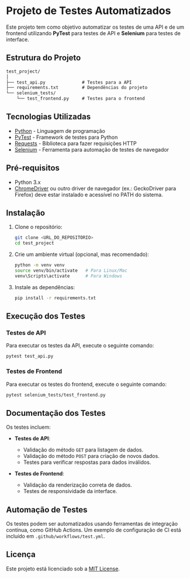 
# Projeto de Testes Automatizados

Este projeto tem como objetivo automatizar os testes de uma API e de um frontend utilizando **PyTest** para testes de API e **Selenium** para testes de interface.

## Estrutura do Projeto

```markdown
test_project/
│
├── test_api.py              # Testes para a API
├── requirements.txt         # Dependências do projeto
└── selenium_tests/
    └── test_frontend.py     # Testes para o frontend
```

## Tecnologias Utilizadas

- [Python](https://www.python.org/) - Linguagem de programação
- [PyTest](https://docs.pytest.org/en/stable/) - Framework de testes para Python
- [Requests](https://docs.python-requests.org/en/latest/) - Biblioteca para fazer requisições HTTP
- [Selenium](https://www.selenium.dev/) - Ferramenta para automação de testes de navegador

## Pré-requisitos

- Python 3.x
- [ChromeDriver](https://sites.google.com/a/chromium.org/chromedriver/downloads) ou outro driver de navegador (ex.: GeckoDriver para Firefox) deve estar instalado e acessível no PATH do sistema.

## Instalação

1. Clone o repositório:

   ```bash
   git clone <URL_DO_REPOSITÓRIO>
   cd test_project
   ```

2. Crie um ambiente virtual (opcional, mas recomendado):

   ```bash
   python -m venv venv
   source venv/bin/activate   # Para Linux/Mac
   venv\Scripts\activate      # Para Windows
   ```

3. Instale as dependências:

   ```bash
   pip install -r requirements.txt
   ```

## Execução dos Testes

### Testes de API

Para executar os testes da API, execute o seguinte comando:

```bash
pytest test_api.py
```

### Testes de Frontend

Para executar os testes do frontend, execute o seguinte comando:

```bash
pytest selenium_tests/test_frontend.py
```

## Documentação dos Testes

Os testes incluem:

- **Testes de API**:
  - Validação do método `GET` para listagem de dados.
  - Validação do método `POST` para criação de novos dados.
  - Testes para verificar respostas para dados inválidos.

- **Testes de Frontend**:
  - Validação da renderização correta de dados.
  - Testes de responsividade da interface.

## Automação de Testes

Os testes podem ser automatizados usando ferramentas de integração contínua, como GitHub Actions. Um exemplo de configuração de CI está incluído em `.github/workflows/test.yml`.

## Licença

Este projeto está licenciado sob a [MIT License](LICENSE).


